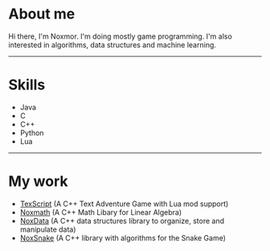 # About me
Hi there, I'm Noxmor. I'm doing mostly game programming. I'm also interested in algorithms, data structures and machine learning.

***

# Skills
* Java
* C
* C++
* Python
* Lua

***

# My work
* [TexScript](https://github.com/Noxmor/TexScript) (A C++ Text Adventure Game with Lua mod support)
* [Noxmath](https://github.com/Noxmor/Noxmath) (A C++ Math Libary for Linear Algebra)
* [NoxData](https://github.com/Noxmor/NoxData) (A C++ data structures library to organize, store and manipulate data)
* [NoxSnake](https://github.com/Noxmor/NoxSnake) (A C++ library with algorithms for the Snake Game)
